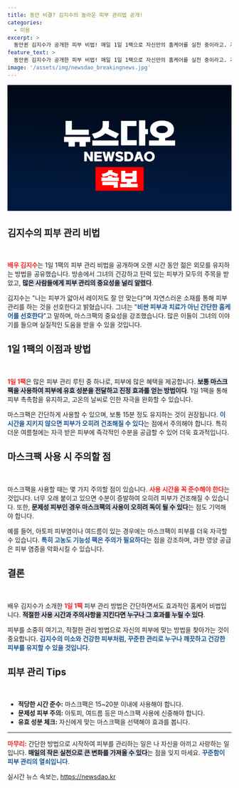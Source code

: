 ```yaml
---
title: 동안 비결? 김지수의 놀라운 피부 관리법 공개!
categories:
  - 미용
excerpt: >
  동안퀸 김지수가 공개한 피부 비법! 매일 1일 1팩으로 자신만의 홈케어를 실천 중이라고. 자극 없이 촉촉한 피부를 원한다면, 그녀의 팩 사용 수칙을 확인해보세요! 클릭으로 건강한 피부를 만져보세요!
feature_text: >
  동안퀸 김지수가 공개한 피부 비법! 매일 1일 1팩으로 자신만의 홈케어를 실천 중이라고. 자극 없이 촉촉한 피부를 원한다면, 그녀의 팩 사용 수칙을 확인해보세요! 클릭으로 건강한 피부를 만져보세요!
image: '/assets/img/newsdao_breakingnews.jpg'
---
```


<p><img src="/assets/img/newsdao_breakingnews.jpg" alt="koreaapp 속보" /></p>

<h2 data-ke-size="size26">김지수의 피부 관리 비법</h2>

<p data-ke-size="size16">&nbsp;</p>

<p><span style="color: #ee2323;"><b>배우 김지수</b></span>는 1일 1팩의 피부 관리 비법을 공개하며 오랜 시간 동안 젊은 외모를 유지하는 방법을 공유했습니다. 방송에서 그녀의 건강하고 탄력 있는 피부가 모두의 주목을 받았고, <b><span style="background-color: #21538527;">많은 사람들에게 피부 관리의 중요성을 널리 알렸다</span></b>. </p>

<p>김지수는 "나는 피부가 얇아서 레이저도 잘 안 맞는다"며 자연스러운 소재를 통해 피부 관리를 하는 것을 선호한다고 밝혔습니다. 그녀는 "<b><span style="color: #1a5490;">비싼 피부과 치료가 아닌 간단한 홈케어를 선호한다</span></b>"고 말하며, 마스크팩의 중요성을 강조했습니다. 많은 이들이 그녀의 이야기를 들으며 실질적인 도움을 받을 수 있을 것입니다.</p>

<h2 data-ke-size="size26">1일 1팩의 이점과 방법</h2>

<p data-ke-size="size16">&nbsp;</p>

<p><b><span style="color: #ee2323;">1일 1팩</span></b>은 많은 피부 관리 루틴 중 하나로, 피부에 많은 혜택을 제공합니다. <b><span style="background-color: #21538527;">보통 마스크팩을 사용하여 피부에 유효 성분을 전달하고 진정 효과를 얻는 방법이다</span></b>. 1일 1팩을 통해 피부 촉촉함을 유지하고, 고온의 날씨로 인한 자극을 완화할 수 있습니다. </p>

<p>마스크팩은 간단하게 사용할 수 있으며, 보통 15분 정도 유지하는 것이 권장됩니다. <b><span style="color: #1a5490;">이 시간을 지키지 않으면 피부가 오히려 건조해질 수 있다</span></b>는 점에서 주의해야 합니다. 특히 더운 여름철에는 자극 받은 피부에 즉각적인 수분을 공급할 수 있어 더욱 효과적입니다.</p>

<h2 data-ke-size="size26">마스크팩 사용 시 주의할 점</h2>

<p data-ke-size="size16">&nbsp;</p>

<p>마스크팩을 사용할 때는 몇 가지 주의할 점이 있습니다. <b><span style="color: #ee2323;">사용 시간을 꼭 준수해야 한다</span></b>는 것입니다. 너무 오래 붙이고 있으면 수분이 증발하여 오히려 피부가 건조해질 수 있습니다. 또한, <b><span style="background-color: #21538527;">문제성 피부인 경우 마스크팩의 사용이 오히려 독이 될 수 있다</span></b>는 점도 기억해야 합니다. </p>

<p>예를 들어, 아토피 피부염이나 여드름이 있는 경우에는 마스크팩이 피부를 더욱 자극할 수 있습니다. <b><span style="color: #1a5490;">특히 고농도 기능성 팩은 주의가 필요하다</span></b>는 점을 강조하며, 과한 영양 공급은 피부 염증을 악화시킬 수 있습니다. </p>

<h2 data-ke-size="size26">결론</h2>

<p data-ke-size="size16">&nbsp;</p>

<p>배우 김지수가 소개한 <b><span style="color: #ee2323;">1일 1팩</span></b> 피부 관리 방법은 간단하면서도 효과적인 홈케어 비법입니다. <b><span style="background-color: #21538527;">적절한 사용 시간과 주의사항을 지킨다면 누구나 그 효과를 누릴 수 있다</span></b>. </p>

<p>피부를 소중히 여기고, 적절한 관리 방법으로 자신의 피부에 맞는 방법을 찾아가는 것이 중요합니다. <b><span style="color: #1a5490;">김지수의 미소와 건강한 피부처럼, 꾸준한 관리로 누구나 깨끗하고 건강한 피부를 유지할 수 있을 것입니다</span></b>. </p>

<h2 data-ke-size="size26">피부 관리 Tips</h2>

<p data-ke-size="size16">&nbsp;</p>

<ul>
    <li><b>적당한 시간 준수:</b> 마스크팩은 15~20분 이내에 사용해야 합니다.</li>
    <li><b>문제성 피부 주의:</b> 아토피, 여드름 등은 마스크팩 사용에 신중해야 합니다.</li>
    <li><b>유효 성분 체크:</b> 자신에게 맞는 마스크팩을 선택해야 효과를 봅니다.</li>
</ul>

<hr>

<p><b><span style="color: #ee2323;">마무리:</span></b> 간단한 방법으로 시작하여 피부를 관리하는 일은 나 자신을 아끼고 사랑하는 일입니다. <b><span style="background-color: #21538527;">매일의 작은 실천으로 큰 변화를 가져올 수 있다</span></b>는 점을 잊지 마세요. <b><span style="color: #1a5490;">꾸준함이 피부 관리의 열쇠입니다</span></b>.</p>
실시간 뉴스 속보는, <a href="https://newsdao.kr" rel="dofollow">https://newsdao.kr</a>



